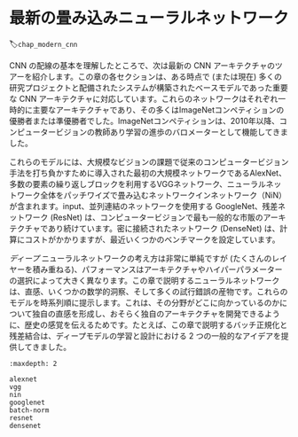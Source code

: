 # 最新の畳み込みニューラルネットワーク
:label:`chap_modern_cnn`

CNN の配線の基本を理解したところで、次は最新の CNN アーキテクチャのツアーを紹介します。この章の各セクションは、ある時点で (または現在) 多くの研究プロジェクトと配備されたシステムが構築されたベースモデルであった重要な CNN アーキテクチャに対応しています。これらのネットワークはそれぞれ一時的に主要なアーキテクチャであり、その多くはImageNetコンペティションの優勝者または準優勝者でした。ImageNetコンペティションは、2010年以降、コンピュータービジョンの教師あり学習の進歩のバロメーターとして機能してきました。 

これらのモデルには、大規模なビジョンの課題で従来のコンピュータービジョン手法を打ち負かすために導入された最初の大規模ネットワークであるAlexNet、多数の要素の繰り返しブロックを利用するVGGネットワーク、ニューラルネットワーク全体をパッチワイズで畳み込むネットワークインネットワーク（NiN）が含まれます。input、並列連結のネットワークを使用する GoogleNet、残差ネットワーク (ResNet) は、コンピュータービジョンで最も一般的な市販のアーキテクチャであり続けています。密に接続されたネットワーク (DenseNet) は、計算にコストがかかりますが、最近いくつかのベンチマークを設定しています。 

*ディープ* ニューラルネットワークの考え方は非常に単純ですが (たくさんのレイヤーを積み重ねる)、パフォーマンスはアーキテクチャやハイパーパラメーターの選択によって大きく異なります。この章で説明するニューラルネットワークは、直感、いくつかの数学的洞察、そして多くの試行錯誤の産物です。これらのモデルを時系列順に提示します。これは、その分野がどこに向かっているのかについて独自の直感を形成し、おそらく独自のアーキテクチャを開発できるように、歴史の感覚を伝えるためです。たとえば、この章で説明するバッチ正規化と残差結合は、ディープモデルの学習と設計における 2 つの一般的なアイデアを提供してきました。

```toc
:maxdepth: 2

alexnet
vgg
nin
googlenet
batch-norm
resnet
densenet
```
